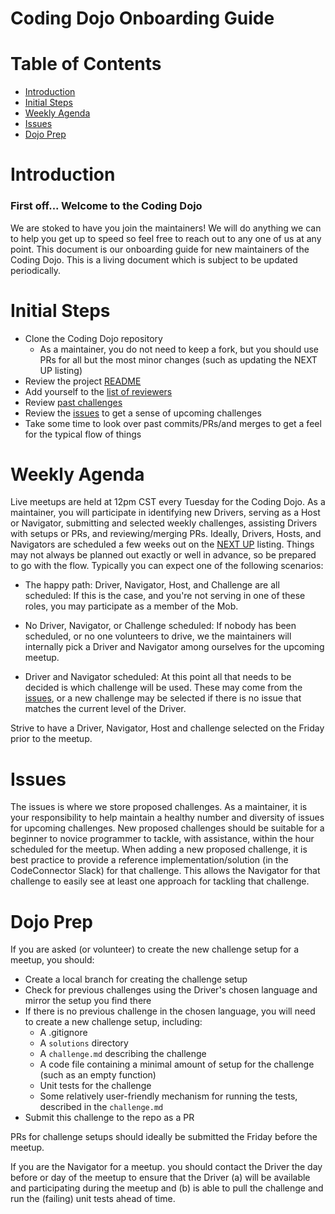 # Coding Dojo Onboarding Guide

Table of Contents
=================

* [Introduction](#introduction)
* [Initial Steps](#initial-steps)
* [Weekly Agenda](#weekly-agenda)
* [Issues](#issues)
* [Dojo Prep](#dojo-prep)


Introduction
============

### First off... Welcome to the Coding Dojo

We are stoked to have you join the maintainers! We will do anything we can to help you get up to speed so feel free to reach out to any one of us at any point.
This document is our onboarding guide for new maintainers of the Coding Dojo. This is a living document which is subject to be updated periodically.


Initial Steps
=================

- Clone the Coding Dojo repository
  - As a maintainer, you do not need to keep a fork, but you should use PRs for all but the most minor changes (such as updating the NEXT UP listing)
- Review the project [README](https://github.com/codeconnector/CodingDojo/blob/main/README.md)
- Add yourself to the [list of reviewers](https://github.com/codeconnector/CodingDojo/blob/main/REVIEWERS.md)
- Review [past challenges](https://github.com/codeconnector/CodingDojo/tree/main/challenges)
- Review the [issues](https://github.com/codeconnector/CodingDojo/issues) to get a sense of upcoming challenges
- Take some time to look over past commits/PRs/and merges to get a feel for the typical flow of things


Weekly Agenda
=============

Live meetups are held at 12pm CST every Tuesday for the Coding Dojo. As a maintainer, you will participate in identifying new Drivers, serving as a Host or Navigator, submitting and selected weekly challenges, assisting Drivers with setups or PRs, and reviewing/merging PRs. Ideally, Drivers, Hosts, and Navigators are scheduled a few weeks out on the [NEXT UP](https://github.com/codeconnector/CodingDojo/blob/main/NEXT_UP.md) listing. Things may not always be planned out exactly or well in advance, so be prepared to go with the flow. Typically you can expect one of the following scenarios:

- The happy path: Driver, Navigator, Host, and Challenge are all scheduled: If this is the case, and you're not serving in one of these roles, you may participate as a member of the Mob.

- No Driver, Navigator, or Challenge scheduled: If nobody has been scheduled, or no one volunteers to drive, we the maintainers will internally pick a Driver and Navigator among ourselves for the upcoming meetup.

- Driver and Navigator scheduled: At this point all that needs to be decided is which challenge will be used. These may come from the [issues](https://github.com/codeconnector/CodingDojo/issues), or a new challenge may be selected if there is no issue that matches the current level of the Driver.

Strive to have a Driver, Navigator, Host and challenge selected on the Friday prior to the meetup.


Issues
======

The issues is where we store proposed challenges. As a maintainer, it is your responsibility to help maintain a healthy number and diversity of issues for upcoming challenges. New proposed challenges should be suitable for a beginner to novice programmer to tackle, with assistance, within the hour scheduled for the meetup. When adding a new proposed challenge, it is best practice to provide a reference implementation/solution (in the CodeConnector Slack) for that challenge. This allows the Navigator for that challenge to easily see at least one approach for tackling that challenge.


Dojo Prep
=========

If you are asked (or volunteer) to create the new challenge setup for a meetup, you should:

- Create a local branch for creating the challenge setup
- Check for previous challenges using the Driver's chosen language and mirror the setup you find there
- If there is no previous challenge in the chosen language, you will need to create a new challenge setup, including:
  - A .gitignore
  - A `solutions` directory
  - A `challenge.md` describing the challenge
  - A code file containing a minimal amount of setup for the challenge (such as an empty function)
  - Unit tests for the challenge
  - Some relatively user-friendly mechanism for running the tests, described in the `challenge.md`
- Submit this challenge to the repo as a PR

PRs for challenge setups should ideally be submitted the Friday before the meetup.

If you are the Navigator for a meetup. you should contact the Driver the day before or day of the meetup to ensure that the Driver (a) will be available and participating during the meetup and (b) is able to pull the challenge and run the (failing) unit tests ahead of time.
